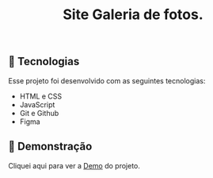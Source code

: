 <h1 align="center"> Site Galeria de fotos.</h1>

<br>

## 🚀 Tecnologias

Esse projeto foi desenvolvido com as seguintes tecnologias:

- HTML e CSS
- JavaScript
- Git e Github
- Figma

## 📸 Demonstração

Cliquei aqui para ver a [Demo](https://eduardof3lipe.github.io/Gallery-Art/) do projeto.
